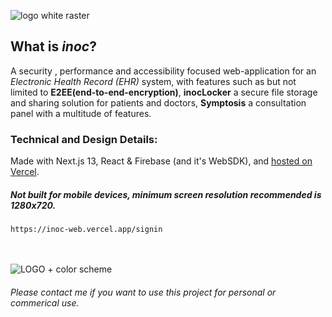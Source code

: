 ![logo white raster](https://github.com/itshenryx/inoc-web/assets/69627509/bacb5f41-3ba6-416b-9e71-e50d4dbfec4d)


## What is <i>inoc</i>? 

A security , performance and accessibility focused web-application for an <i>Electronic Health Record (EHR)</i> system, with features such as but not limited to <b>E2EE(end-to-end-encryption)</b>, <b>inocLocker</b> a secure file storage and sharing solution for patients and doctors, <b>Symptosis</b> a consultation panel with a multitude of features.

### Technical and Design Details: 

Made with Next.js 13, React & Firebase (and it's WebSDK), and <a href="https://inoc-web.vercel.app/dash">hosted on Vercel</a>.
##### <i> Not built for mobile devices, minimum screen resolution recommended is 1280x720. </i>
```
https://inoc-web.vercel.app/signin
```
<br/><br/>
![LOGO + color scheme](https://github.com/itshenryx/inoc-web/assets/69627509/2f3222bf-7366-4bdb-ae73-df2d0028a679)


###### Please contact me if you want to use this project for personal or commerical use.
